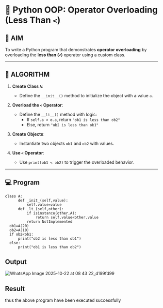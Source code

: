 # 🐍 Python OOP: Operator Overloading (Less Than `<`)

## 🎯 AIM

To write a Python program that demonstrates **operator overloading** by overloading the **less than (`<`)** operator using a custom class.

---

## 🧠 ALGORITHM

1. **Create Class `A`**:
   - Define the `__init__()` method to initialize the object with a value `a`.

2. **Overload the `<` Operator**:
   - Define the `__lt__()` method with logic:
     - If `self.a < o.a`, return `"ob1 is less than ob2"`
     - Else, return `"ob2 is less than ob1"`

3. **Create Objects**:
   - Instantiate two objects `ob1` and `ob2` with values.

4. **Use `<` Operator**:
   - Use `print(ob1 < ob2)` to trigger the overloaded behavior.

---

## 💻 Program
```
class A:
      def _init_(self,value):
          self.value=value
      def _lt_(self,other):
          if isinstance(other,A):
              return self.value<other.value
          return NotImplemented
  ob1=A(20)
  ob2=A(10)
  if ob2<ob1:
      print("ob2 is less than ob1")
  else:
      print("ob1 is less than ob2")
```
## Output
![WhatsApp Image 2025-10-22 at 08 43 22_d199fd99](https://github.com/user-attachments/assets/46ce395c-d04d-441d-92fe-6a73c17098a2)

## Result
thus the above program have been executed successfully
